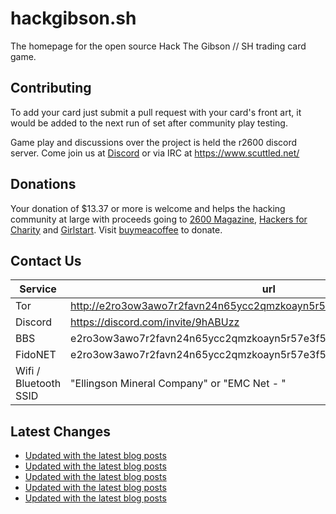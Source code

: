 # hackgibson.sh
The homepage for the open source Hack The Gibson // SH trading card game.


## Contributing

To add your card just submit a pull request with your card's front art, it would be added to the next run of set after community play testing.

Game play and discussions over the project is held the r2600 discord server. Come join us at [Discord](https://discord.com/invite/9hABUzz) or via IRC at https://www.scuttled.net/


## Donations

Your donation of $13.37 or more is welcome and helps the hacking community at large with proceeds going to [2600 Magazine](https://2600.com/), [Hackers for Charity](https://hackersforcharity.org) and [Girlstart](https://girlstart.org).  Visit [buymeacoffee](https://www.buymeacoffee.com/hackgibson.sh) to donate.


## Contact Us

Service | url
-|-
Tor | http://e2ro3ow3awo7r2favn24n65ycc2qmzkoayn5r57e3f56nvjwdcgg32ad.onion
Discord | https://discord.com/invite/9hABUzz
BBS | e2ro3ow3awo7r2favn24n65ycc2qmzkoayn5r57e3f56nvjwdcgg32ad.onion:23
FidoNET | e2ro3ow3awo7r2favn24n65ycc2qmzkoayn5r57e3f56nvjwdcgg32ad.onion:24554
Wifi / Bluetooth SSID | "Ellingson Mineral Company" or "EMC Net - <fidonet address>"

## Latest Changes
<!-- BLOG-POST-LIST:START -->
- [Updated with the latest blog posts](https://github.com/DFW2600/hackgibson.sh/commit/4085bbaf20b35cf42633a2f478db9d2941912c54)
- [Updated with the latest blog posts](https://github.com/DFW2600/hackgibson.sh/commit/20ca783e084c41c9ed913d9d33f8b2246a83f005)
- [Updated with the latest blog posts](https://github.com/DFW2600/hackgibson.sh/commit/5b0cee12a26fc478d071e9948eb5943fa0f87a9c)
- [Updated with the latest blog posts](https://github.com/DFW2600/hackgibson.sh/commit/918102f2a02e292e88f742bc0ef7c76fce775c20)
- [Updated with the latest blog posts](https://github.com/DFW2600/hackgibson.sh/commit/f748a164da7cf83cce1f233de46f5303d5137134)
<!-- BLOG-POST-LIST:END -->
